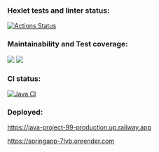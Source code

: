 ### Hexlet tests and linter status:
[![Actions Status](https://github.com/KermittheFroggg/java-project-99/actions/workflows/hexlet-check.yml/badge.svg)](https://github.com/KermittheFroggg/java-project-99/actions)

### Maintainability and Test coverage:
<a href="https://codeclimate.com/github/KermittheFroggg/java-project-99/maintainability"><img src="https://api.codeclimate.com/v1/badges/733c90d5299a22a24fab/maintainability" /></a>
<a href="https://codeclimate.com/github/KermittheFroggg/java-project-99/test_coverage"><img src="https://api.codeclimate.com/v1/badges/733c90d5299a22a24fab/test_coverage" /></a>

### CI status:
[![Java CI](https://github.com/KermittheFroggg/java-project-99/actions/workflows/build.yml/badge.svg)](https://github.com/KermittheFroggg/java-project-99/actions/workflows/build.yml)

### Deployed:
https://java-project-99-production.up.railway.app

https://springapp-7lvb.onrender.com